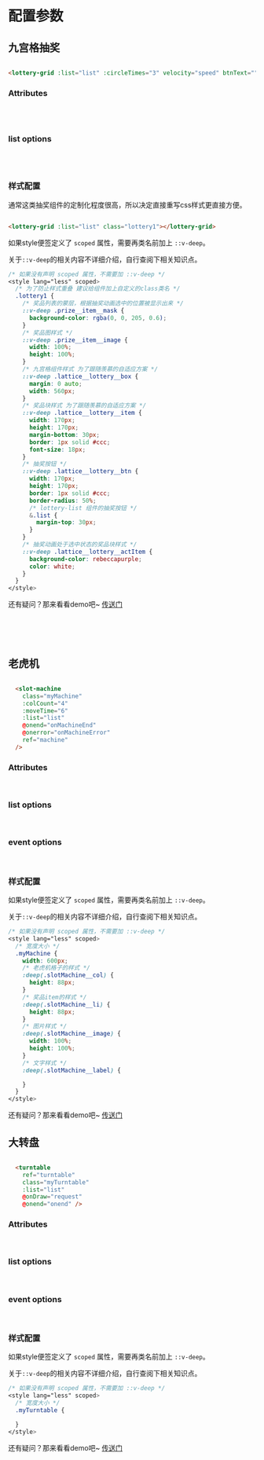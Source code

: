 # 配置参数

## 九宫格抽奖

```html

<lottery-grid :list="list" :circleTimes="3" velocity="speed" btnText=""></lottery-grid>

```

### Attributes

<br />

<script>
export default {
  data() {
    return {
      attributes: [
        {
          label: 'list',
          desc: '奖品列表数据',
          type: 'array',
          values: '必填',
          default: ''
        }, {
          label: 'circleTimes',
          desc: '动画圈数',
          type: 'string, number',
          values: '-',
          default: '3'
        }, {
          label: 'velocity',
          desc: '动画效果',
          type: 'string',
          values: '匀速：invariance；慢快慢：speed',
          default: 'speed'
        }, {
          label: 'btnText',
          desc: '抽奖按钮文案',
          type: 'string',
          values: '-',
          default: '抽奖'
        },
      ],
      listOptions: [
        {
          label: 'label',
          desc: '奖品名称',
          type: 'string',
          values: '-',
          default: '空'
        }, {
          label: 'image',
          desc: '奖品图',
          type: 'string',
          values: '-',
          default: '空'
        },
      ]
    }
  }
}
</script>

<template>
  <option-table :list="attributes" />
</template>

<br />

### list options

<br />

<template>
  <option-table :list="listOptions" />
</template>

<br />

### 样式配置

通常这类抽奖组件的定制化程度很高，所以决定直接重写css样式更直接方便。

```html

<lottery-grid :list="list" class="lottery1"></lottery-grid>

```

如果style便签定义了 `scoped` 属性，需要再类名前加上 `::v-deep`。

关于`::v-deep`的相关内容不详细介绍，自行查阅下相关知识点。

```css
/* 如果没有声明 scoped 属性，不需要加 ::v-deep */
<style lang="less" scoped>
  /* 为了防止样式重叠 建议给组件加上自定义的class类名 */
  .lottery1 {
    /* 奖品列表的蒙层，根据抽奖动画选中的位置被显示出来 */
    ::v-deep .prize__item__mask {
      background-color: rgba(0, 0, 205, 0.6);
    }
    /* 奖品图样式 */
    ::v-deep .prize__item__image {
      width: 100%;
      height: 100%;
    }
    /* 九宫格组件样式 为了跟随羡慕的自适应方案 */
    ::v-deep .lattice__lottery__box {
      margin: 0 auto;
      width: 560px;
    }
    /* 奖品块样式 为了跟随羡慕的自适应方案 */
    ::v-deep .lattice__lottery__item {
      width: 170px;
      height: 170px;
      margin-bottom: 30px;
      border: 1px solid #ccc;
      font-size: 18px;
    }
    /* 抽奖按钮 */
    ::v-deep .lattice__lottery__btn {
      width: 170px;
      height: 170px;
      border: 1px solid #ccc;
      border-radius: 50%;
      /* lottery-list 组件的抽奖按钮 */
      &.list {
        margin-top: 30px;
      }
    }
    /* 抽奖动画处于选中状态的奖品块样式 */
    ::v-deep .lattice__lottery__actItem {
      background-color: rebeccapurple;
      color: white;
    }
  }
</style>
```

还有疑问？那来看看demo吧~ [传送门](/lattice-lottery/demo)

<br />

<br />

<br />

## 老虎机

```html

  <slot-machine
    class="myMachine"
    :colCount="4"
    :moveTime="6"
    :list="list"
    @onend="onMachineEnd"
    @onerror="onMachineError"
    ref="machine"
  />

```

### Attributes

<br />

<script>
export default {
  data() {
    return {
      attributes: [
        {
          label: 'list',
          desc: '奖品列表数据',
          type: 'array',
          values: '必填',
          default: ''
        }, {
          label: 'colCount',
          desc: '老虎机列数',
          type: 'string, number',
          values: '-',
          default: '3'
        }, {
          label: 'moveTime',
          desc: '转动次数',
          type: 'string, number',
          values: '-',
          default: '4'
        }, {
          label: 'btnText',
          desc: '抽奖按钮文案',
          type: 'string',
          values: '-',
          default: '抽奖'
        },
      ],
      listOptions: [
        {
          label: 'label',
          desc: '奖品名称',
          type: 'string',
          values: '-',
          default: '空'
        }, {
          label: 'image',
          desc: '奖品图',
          type: 'string',
          values: '-',
          default: '空'
        },
      ],
      event: [
        {
          label: 'onend',
          desc: '动画结束',
          type: 'function',
          values: '动画结束，回调中奖结果',
          default: ''
        }, {
          label: 'onerror',
          desc: '错误事件',
          type: 'function',
          values: '传参异常判断，重复动画判断',
          default: ''
        }
      ],
    }
  }
}
</script>

<template>
  <option-table :list="attributes" />
</template>

### list options

<br />

<template>
  <option-table :list="listOptions" />
</template>

### event options

<br />

<template>
  <option-table :list="event" />
</template>

### 样式配置

如果style便签定义了 `scoped` 属性，需要再类名前加上 `::v-deep`。

关于`::v-deep`的相关内容不详细介绍，自行查阅下相关知识点。

```css
/* 如果没有声明 scoped 属性，不需要加 ::v-deep */
<style lang="less" scoped>
  /* 宽度大小 */
  .myMachine {
    width: 600px;
    /* 老虎机格子的样式 */
    :deep(.slotMachine__col) {
      height: 88px;
    }
    /* 奖品item的样式 */
    :deep(.slotMachine__li) {
      height: 88px;
    }
    /* 图片样式 */
    :deep(.slotMachine__image) {
      width: 100%;
      height: 100%;
    }
    /* 文字样式 */
    :deep(.slotMachine__label) {

    }
  }
</style>
```

还有疑问？那来看看demo吧~ [传送门](/demo/slot-machine.html#配置样式)

## 大转盘

```html

  <turntable
    ref="turntable"
    class="myTurntable"
    :list="list"
    @onDraw="request"
    @onend="onend" />

```

### Attributes

<br />

<script>
export default {
  data() {
    return {
      attributes: [
        {
          label: 'list',
          desc: '奖品列表数据',
          type: 'array',
          values: '必填',
          default: ''
        }, {
          label: 'width',
          desc: '转盘大小',
          type: 'string, number',
          values: '-',
          default: '340'
        }, {
          label: 'tableBg',
          desc: '转盘背景图，有值则不会使用默认转盘样式',
          type: 'image',
          values: '-',
          default: ''
        }, {
          label: 'skew',
          desc: '是否偏移一半角度使指针指向边界',
          type: 'boolean',
          values: '-',
          default: 'true'
        },
      ],
      listOptions: [
        {
          label: 'label',
          desc: '奖品名称',
          type: 'string',
          values: '-',
          default: '空'
        }, {
          label: 'image',
          desc: '奖品图',
          type: 'string',
          values: '-',
          default: '空'
        },
      ],
      event: [
        {
          label: 'onend',
          desc: '动画结束',
          type: 'function',
          values: '动画结束，回调中奖结果',
          default: ''
        }, {
          label: 'onDraw',
          desc: '点击中间抽奖按钮',
          type: 'function',
          values: '',
          default: ''
        }
      ],
    }
  }
}
</script>

<template>
  <option-table :list="attributes" />
</template>

### list options

<br />

<template>
  <option-table :list="listOptions" />
</template>

### event options

<br />

<template>
  <option-table :list="event" />
</template>

### 样式配置

如果style便签定义了 `scoped` 属性，需要再类名前加上 `::v-deep`。

关于`::v-deep`的相关内容不详细介绍，自行查阅下相关知识点。

```css
/* 如果没有声明 scoped 属性，不需要加 ::v-deep */
<style lang="less" scoped>
  /* 宽度大小 */
  .myTurntable {

  }
</style>
```

还有疑问？那来看看demo吧~ [传送门](/demo/turntable.html#默认配置)